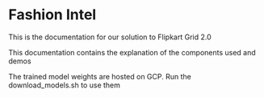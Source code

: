 # Fashion Intel

This is the documentation for our solution to Flipkart Grid 2.0 

This documentation contains the explanation of the components used and demos

The trained model weights are hosted on GCP. Run the download_models.sh to use them